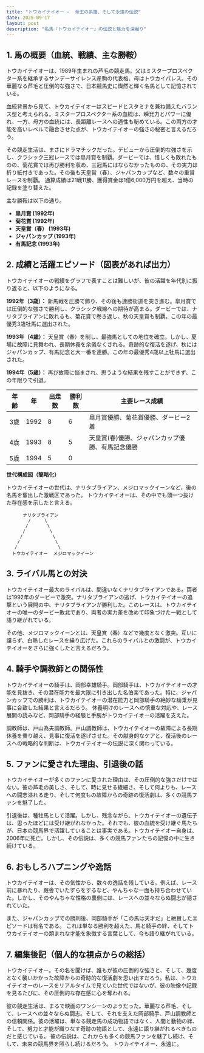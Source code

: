 ```yaml
---
title: "トウカイテイオー -  帝王の系譜、そして永遠の伝説"
date: 2025-09-17
layout: post
description: "名馬『トウカイテイオー』の伝説と魅力を深堀り"
---
```


## 1. 馬の概要（血統、戦績、主な勝鞍）

トウカイテイオーは、1989年生まれの芦毛の競走馬。父はミスタープロスペクター系を継承するサンデーサイレンス産駒の代表格、母はトウカイパレス。その華麗なる芦毛と圧倒的な強さで、日本競馬史に燦然と輝く名馬として記憶されている。

血統背景から見て、トウカイテイオーはスピードとスタミナを兼ね備えたバランス型と考えられる。ミスタープロスペクター系の血統は、瞬発力とパワーに優れ、一方、母方の血統には、長距離レースへの適性も秘めている。この両方の才能を高いレベルで融合させた点が、トウカイテイオーの強さの秘密と言えるだろう。

その競走生活は、まさにドラマチックだった。デビューから圧倒的な強さを示し、クラシック三冠レースでは皐月賞を制覇。ダービーでは、惜しくも敗れたものの、菊花賞では再び勝利を収め、三冠馬にはならなかったものの、その実力は折り紙付きであった。その後も天皇賞（春）、ジャパンカップなど、数々の重賞レースを制覇。  通算成績は21戦11勝、獲得賞金は1億6,000万円を超え、当時の記録を塗り替えた。

主な勝鞍は以下の通り。

* **皐月賞 (1992年)**
* **菊花賞 (1992年)**
* **天皇賞（春） (1993年)**
* **ジャパンカップ (1993年)**
* **有馬記念 (1993年)**


## 2. 成績と活躍エピソード（図表があれば出力）

トウカイテイオーの戦績をグラフで表すことは難しいが、彼の活躍を年代別に振り返ると、以下のようになる。

**1992年（3歳）：** 新馬戦を圧勝で飾り、その後も連勝街道を突き進む。皐月賞では圧倒的な強さで勝利し、クラシック戦線への期待が高まる。ダービーでは、ナリタブライアンに敗れるも、菊花賞で巻き返し、秋の天皇賞も制覇。この年の最優秀3歳牡馬に選出された。

**1993年（4歳）：** 天皇賞（春）を制し、最強馬としての地位を確立。しかし、夏場に故障に見舞われ、長期休養を余儀なくされる。奇跡的な復活を遂げ、秋にはジャパンカップ、有馬記念と大一番を連勝。この年の最優秀4歳以上牡馬に選出された。

**1994年（5歳）：** 再び故障に悩まされ、思うような結果を残すことができず、この年限りで引退。


| 年齢 | 年 | 出走数 | 勝利数 | 主要レース成績 |
|---|---|---|---|---|
| 3歳 | 1992 | 8 | 6 | 皐月賞優勝、菊花賞優勝、ダービー2着 |
| 4歳 | 1993 | 8 | 5 | 天皇賞(春)優勝、ジャパンカップ優勝、有馬記念優勝 |
| 5歳 | 1994 | 5 | 0 |  |


**世代構成図（簡略化）**

トウカイテイオーの世代は、ナリタブライアン、メジロマックイーンなど、後の名馬を輩出した激戦区であった。  トウカイテイオーは、その中でも頭一つ抜けた存在感を示したと言える。


```
      ナリタブライアン
        /     \
       /       \
      /         \
     /           \
    /             \
   /               \
  トウカイテイオー  メジロマックイーン
```


## 3. ライバル馬との対決

トウカイテイオー最大のライバルは、間違いなくナリタブライアンである。両者は1992年のダービーで激突。ナリタブライアンの逃げ、トウカイテイオーの追撃という展開の中、ナリタブライアンが勝利した。このレースは、トウカイテイオーの唯一のダービー敗北であり、両者の実力差を改めて印象づけた一戦として語り継がれている。

その他、メジロマックイーンとは、天皇賞（春）などで幾度となく激突。互いに譲らず、白熱したレースを繰り広げた。これらのライバルとの激闘が、トウカイテイオーをさらに強くしたと言えるだろう。


## 4. 騎手や調教師との関係性

トウカイテイオーの騎手は、岡部幸雄騎手。岡部騎手は、トウカイテイオーの才能を見抜き、その潜在能力を最大限に引き出した名伯楽であった。特に、ジャパンカップでの勝利は、トウカイテイオーの潜在能力と岡部騎手の絶妙な騎乗が見事に合致した結果と言えるだろう。  休養明けのレースへの慎重な対応や、レース展開の読みなど、岡部騎手の経験と手腕がトウカイテイオーの活躍を支えた。

調教師は、戸山為夫調教師。戸山調教師は、トウカイテイオーの故障による長期休養を乗り越え、見事に復活を遂げさせた。その献身的なケアと、復活後のレースへの戦略的な判断は、トウカイテイオーの伝説に深く関わっている。


## 5. ファンに愛された理由、引退後の話

トウカイテイオーが多くのファンに愛された理由は、その圧倒的な強さだけではない。彼の芦毛の美しさ、そして、時に見せる繊細さ、そして何よりも、レースへの闘志溢れる走り、そして何度もの故障からの奇跡の復活劇は、多くの競馬ファンを魅了した。

引退後は、種牡馬として活躍。しかし、残念ながら、トウカイテイオーの遺伝子は、思ったほどには受け継がれなかった。それでも、彼の血統を受け継ぐ馬たちが、日本の競馬界で活躍していることは事実である。トウカイテイオー自身は、2006年に死亡。しかし、その伝説は、多くの競馬ファンたちの記憶の中に生き続けている。


## 6. おもしろハプニングや逸話

トウカイテイオーは、その気性から、数々の逸話を残している。例えば、レース前に暴れたり、厩舎でいたずらをするなど、やんちゃな一面も持ち合わせていた。しかし、そのやんちゃな性格の裏側には、レースへの並々ならぬ闘志が隠されていた。

また、ジャパンカップでの勝利後、岡部騎手が「この馬は天才だ」と絶賛したエピソードは有名である。  これは単なる勝利を超えた、馬と騎手の絆、そしてトウカイテイオーの類まれな才能を象徴する言葉として、今も語り継がれている。


## 7. 編集後記（個人的な視点からの総括）

トウカイテイオー。その名を聞けば、誰もが彼の圧倒的な強さと、そして、幾度となく襲いかかった故障からの奇跡的な復活劇を思い出すだろう。私は、トウカイテイオーのレースをリアルタイムで見ていた世代ではないが、彼の映像や記録を見るたびに、その圧倒的な存在感に心を奪われる。

彼の競走生活は、まるで映画のワンシーンのようだった。華麗なる芦毛、そして、レースへの並々ならぬ闘志。そして、それを支えた岡部騎手、戸山調教師との信頼関係。彼の活躍は、単なる競走馬の成功物語ではなく、人間と動物の絆、そして、努力と才能が織りなす奇跡の物語として、永遠に語り継がれるべきものだと感じている。  彼の伝説は、これからも多くの競馬ファンを魅了し続け、そして、未来の競馬界を照らし続けるだろう。  トウカイテイオー、永遠に。
